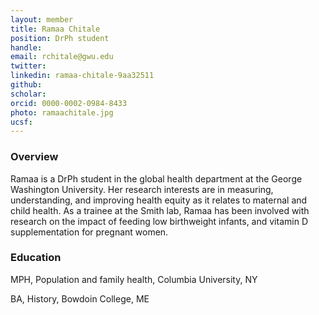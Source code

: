 ```yaml
---
layout: member
title: Ramaa Chitale
position: DrPh student
handle: 
email: rchitale@gwu.edu
twitter:
linkedin: ramaa-chitale-9aa32511
github:
scholar: 
orcid: 0000-0002-0984-8433 
photo: ramaachitale.jpg
ucsf: 
---
```


### Overview

Ramaa is a DrPh student in the global health department at the George Washington University. Her research interests are in measuring, understanding, and improving health equity as it relates to maternal and child health. As a trainee at the Smith lab, Ramaa has been involved with research on the impact of feeding low birthweight infants, and  vitamin D supplementation for pregnant women.

### Education

MPH, Population and family health, Columbia University, NY

BA, History,  Bowdoin College, ME

